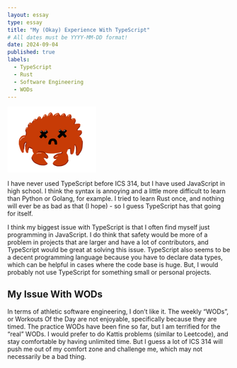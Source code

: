 ```yaml
---
layout: essay
type: essay
title: "My (Okay) Experience With TypeScript"
# All dates must be YYYY-MM-DD format!
date: 2024-09-04
published: true
labels:
  - TypeScript
  - Rust
  - Software Engineering
  - WODs
---
```


<img width="200px" src="../img/rustCrab.png">

I have never used TypeScript before ICS 314, but I have used JavaScript in high school. I think the syntax is annoying and a little more difficult to learn than Python or Golang, for example. I tried to learn Rust once, and nothing will ever be as bad as that (I hope) - so I guess TypeScript has that going for itself.

I think my biggest issue with TypeScript is that I often find myself just programming in JavaScript. I do think that safety would be more of a problem in projects that are larger and have a lot of contributors, and TypeScript would be great at solving this issue. TypeScript also seems to be a decent programming language because you have to declare data types, which can be helpful in cases where the code base is huge. But, I would probably not use TypeScript for something small or personal projects.

## My Issue With WODs

In terms of athletic software engineering, I don’t like it. The weekly “WODs”, or Workouts Of the Day are not enjoyable, specifically because they are timed. The practice WODs have been fine so far, but I am terrified for the “real” WODs. I would prefer to do Kattis problems (similar to Leetcode), and stay comfortable by having unlimited time. But I guess a lot of ICS 314 will push me out of my comfort zone and challenge me, which may not necessarily be a bad thing.

